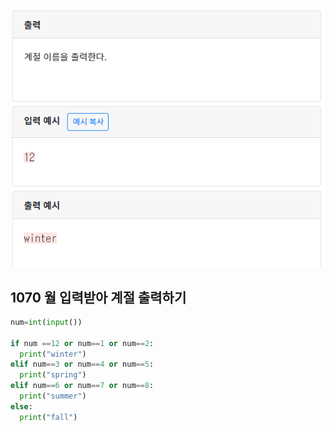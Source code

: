 ![image-20200426152619301](./img/image-20200426155507939.png)

## 1070 월 입력받아 계절 출력하기

```python
num=int(input())

if num ==12 or num==1 or num==2:
  print("winter")
elif num==3 or num==4 or num==5:
  print("spring")
elif num==6 or num==7 or num==8:
  print("summer")
else:
  print("fall")
```

